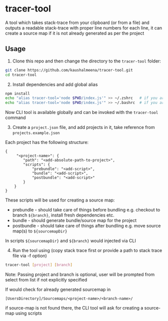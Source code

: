 # tracer-tool
A tool which takes stack-trace from your clipboard (or from a file) and outputs a readable stack-trace with proper line numbers for each line, it can create a source map if it is not already generated as per the project

## Usage
1. Clone this repo and then change the directory to the `tracer-tool` folder:
```bash
git clone https://github.com/kaushalmeena/tracer-tool.git
cd tracer-tool
```

2. Install dependencies and add global alias
```bash
npm install
echo "alias tracer-tool='node $PWD/index.js'" >> ~/.zshrc   # if you are using zsh
echo "alias tracer-tool='node $PWD/index.js'" >> ~/.bashrc  # if you are using bash
```
Now CLI tool is available globally and can be invoked with the `tracer-tool` command


3. Create a `project.json` file, and add projects in it, take reference from `projects.example.json`

Each project has the following structure:

```
{
     "<project-name>": {
        "path": "<add-absolute-path-to-project>",
        "scripts": {
            "prebundle": "<add-script>",
            "bundle": "<add-script>",
            "postbundle": "<add-script>"
        }
    }
}
```
These scripts will be used for creating a source map:
- prebundle - should take care of things before bundling e.g. checkout to branch `${branch}`, install fresh dependencies etc.
- bundle - should generate bundle/source map for the project
- postbundle - should take care of things after bundling e.g. move source map(s) to `${sourcemapDir}`

In scripts `${sourcemapDir}` and `${branch}` would injected via CLI

4. Run the tool using (copy stack trace first or provide a path to stack trace file via -f option)
```bash
tracer-tool [project] [branch]
```
Note: Passing project and branch is optional, user will be prompted from select from list if not explicitly specified

If would check for already generated sourcemap in

`[UsersDirectory]/Sourcemaps/<project-name>/<branch-name>/`  

if source-map is not found there, the CLI tool will ask for creating a source-map using scripts

